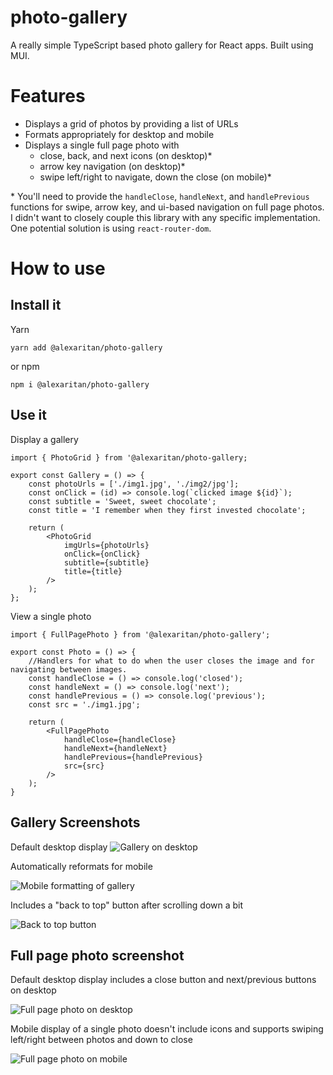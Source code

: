 # photo-gallery

A really simple TypeScript based photo gallery for React apps. Built using MUI.

# Features

- Displays a grid of photos by providing a list of URLs
- Formats appropriately for desktop and mobile
- Displays a single full page photo with
  - close, back, and next icons (on desktop)\*
  - arrow key navigation (on desktop)\*
  - swipe left/right to navigate, down the close (on mobile)\*

\* You'll need to provide the `handleClose`, `handleNext`, and `handlePrevious` functions for swipe, arrow key, and ui-based navigation on full page photos. I didn't want to closely couple this library with any specific implementation. One potential solution is using `react-router-dom`.

# How to use

## Install it

Yarn

`yarn add @alexaritan/photo-gallery`

or npm

`npm i @alexaritan/photo-gallery`

## Use it

Display a gallery

```
import { PhotoGrid } from '@alexaritan/photo-gallery;

export const Gallery = () => {
	const photoUrls = ['./img1.jpg', './img2/jpg'];
	const onClick = (id) => console.log(`clicked image ${id}`);
	const subtitle = 'Sweet, sweet chocolate';
	const title = 'I remember when they first invested chocolate';

	return (
		<PhotoGrid
			imgUrls={photoUrls}
			onClick={onClick}
			subtitle={subtitle}
			title={title}
		/>
	);
};
```

View a single photo

```
import { FullPagePhoto } from '@alexaritan/photo-gallery';

export const Photo = () => {
	//Handlers for what to do when the user closes the image and for navigating between images.
	const handleClose = () => console.log('closed');
	const handleNext = () => console.log('next');
	const handlePrevious = () => console.log('previous');
	const src = './img1.jpg';

	return (
		<FullPagePhoto
			handleClose={handleClose}
			handleNext={handleNext}
			handlePrevious={handlePrevious}
			src={src}
		/>
	);
}
```

## Gallery Screenshots

Default desktop display
![Gallery on desktop](./resources/screenshot1.png)

Automatically reformats for mobile

![Mobile formatting of gallery](./resources/screenshot2.png)

Includes a "back to top" button after scrolling down a bit

![Back to top button](./resources/screenshot3.png)

## Full page photo screenshot

Default desktop display includes a close button and next/previous buttons on desktop

![Full page photo on desktop](./resources/screenshot4.png)

Mobile display of a single photo doesn't include icons and supports swiping left/right between photos and down to close

![Full page photo on mobile](./resources/screenshot5.png)
